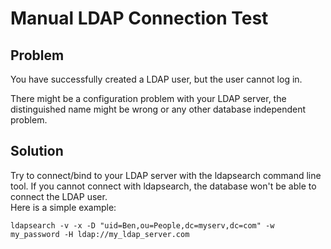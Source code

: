 # Manual LDAP Connection Test 
## Problem

You have successfully created a LDAP user, but the user cannot log in.

There might be a configuration problem with your LDAP server, the distinguished name might be wrong or any other database independent problem.

## Solution

Try to connect/bind to your LDAP server with the ldapsearch command line tool. If you cannot connect with ldapsearch, the database won't be able to connect the LDAP user.  
Here is a simple example:


```
ldapsearch -v -x -D "uid=Ben,ou=People,dc=myserv,dc=com" -w my_password -H ldap://my_ldap_server.com
```
